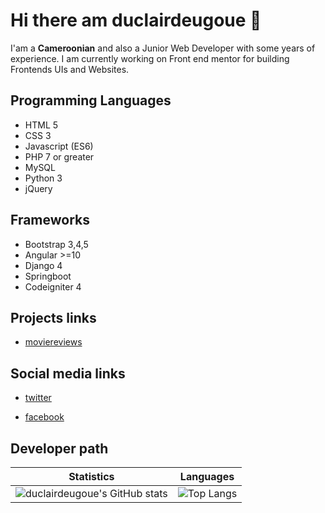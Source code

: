 # Hi there am duclairdeugoue 👋

I'am a **Cameroonian** and also a Junior Web Developer with some years of experience. I am currently working on Front end mentor for building Frontends UIs  and Websites. 


## Programming Languages

- HTML 5
- CSS 3
- Javascript (ES6)
- PHP 7 or greater
- MySQL
- Python 3
- jQuery

## Frameworks

- Bootstrap 3,4,5
- Angular >=10
- Django 4
- Springboot
- Codeigniter 4

## Projects links
- [moviereviews](https://duclairdeugoue.pythonanywhere.com/)

## Social media links

- [twitter](https://twitter.com/duclairdeugoue) 

- [facebook](https://facebook.com/duclair.deugoue)

## Developer path

<!--- ![GitHub Activity Graph](https://activity-graph.herokuapp.com/graph?username=duclairdeugoue) --->

Statistics | Languages
-----------| -----
![duclairdeugoue's GitHub stats](https://github-readme-stats.vercel.app/api?username=duclairdeugoue&show_icons=true&theme=radical) |  ![Top Langs](https://github-readme-stats.vercel.app/api/top-langs/?username=duclairdeugoue&langs_count=8&layout=compact)

